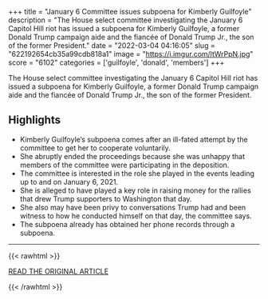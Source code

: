 +++
title = "January 6 Committee issues subpoena for Kimberly Guilfoyle"
description = "The House select committee investigating the January 6 Capitol Hill riot has issued a subpoena for Kimberly Guilfoyle, a former Donald Trump campaign aide and the fiancée of Donald Trump Jr., the son of the former President."
date = "2022-03-04 04:16:05"
slug = "622192654cb35a99cdb818a1"
image = "https://i.imgur.com/ltWrPpN.jpg"
score = "6102"
categories = ['guilfoyle', 'donald', 'members']
+++

The House select committee investigating the January 6 Capitol Hill riot has issued a subpoena for Kimberly Guilfoyle, a former Donald Trump campaign aide and the fiancée of Donald Trump Jr., the son of the former President.

## Highlights

- Kimberly Guilfoyle’s subpoena comes after an ill-fated attempt by the committee to get her to cooperate voluntarily.
- She abruptly ended the proceedings because she was unhappy that members of the committee were participating in the deposition.
- The committee is interested in the role she played in the events leading up to and on January 6, 2021.
- She is alleged to have played a key role in raising money for the rallies that drew Trump supporters to Washington that day.
- She also may have been privy to conversations Trump had and been witness to how he conducted himself on that day, the committee says.
- The subpoena already has obtained her phone records through a subpoena.

---

{{< rawhtml >}}
  <p class="article-category">
    <a target="_blank" href="https://www.cnn.com/2022/03/03/politics/kimberly-guilfoyle-subpoena-january-6/index.html">READ THE ORIGINAL ARTICLE</a>
  </p>
{{< /rawhtml >}}

